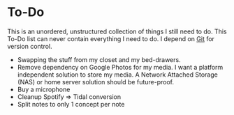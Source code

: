 # To-Do

This is an unordered, unstructured collection of things I still need to do.
This To-Do list can never contain everything I need to do. 
I depend on [Git](/git.md) for version control.

- Swapping the stuff from my closet and my bed-drawers.
- Remove dependency on Google Photos for my media.
  I want a platform independent solution to store my media.
  A Network Attached Storage (NAS) or home server solution should be future-proof.
- Buy a microphone
- Cleanup Spotify ⇒ Tidal conversion
- Split notes to only 1 concept per note